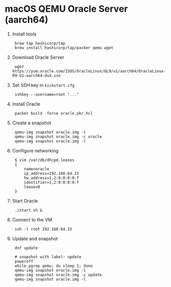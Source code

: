 # macOS QEMU Oracle Server (aarch64)

1. Install tools

		brew tap hashicorp/tap
		brew install hashicorp/tap/packer qemu wget

1. Download Oracle Server

		wget https://yum.oracle.com/ISOS/OracleLinux/OL9/u1/aarch64/OracleLinux-R9-U1-aarch64-dvd.iso

1. Set SSH key in `kickstart.cfg`

		sshkey --username=root "..."

1. Install Oracle

		packer build -force oracle.pkr.hcl

1. Create a snapshot

		qemu-img snapshot oracle.img -l
		qemu-img snapshot oracle.img -c oracle
		qemu-img snapshot oracle.img -l

1. Configure networking

		$ vim /var/db/dhcpd_leases
		{
			name=oracle
			ip_address=192.168.64.15
			hw_address=1,2:0:0:0:0:f
			identifier=1,2:0:0:0:0:f
			lease=0
		}

1. Start Oracle

		./start.sh &

1. Connect to the VM

		ssh -l root 192.168.64.15

1. Update and snapshot

		dnf update

		# snapshot with label: update
		poweroff
		while pgrep qemu; do sleep 1; done
		qemu-img snapshot oracle.img -l
		qemu-img snapshot oracle.img -c update
		qemu-img snapshot oracle.img -l
